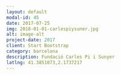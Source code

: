 ```yaml
---
layout: default
modal-id: 45
date: 2017-07-25
img: 2018-01-01-carlespiysuner.jpg
alt: image-alt
project-date: 2017
client: Start Bootstrap
category: barcelona
description: Fundació Carles Pi i Sunyer
latlng: 41.3851073,2.1737217
---
```

